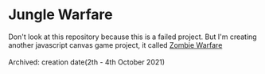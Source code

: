 # Jungle Warfare
Don't look at this repository because this is a failed project. But I'm creating another javascript canvas game project, it called [Zombie Warfare](https://github.com/coolraptor08/Zombie-Survival)
<br>
<br>
Archived: creation date(2th - 4th October 2021) 
